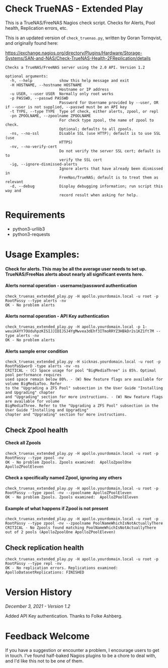 # Check TrueNAS - Extended Play
This is a TrueNAS/FreeNAS Nagios check script. Checks for Alerts, Pool health, Replication errors, etc.

This is an updated version of `check_truenas.py`, written by Goran Tornqvist, and originally found here:

https://exchange.nagios.org/directory/Plugins/Hardware/Storage-Systems/SAN-and-NAS/Check-TrueNAS-Health-2FReplication/details
```
Checks a TrueNAS/FreeNAS server using the 2.0 API. Version 1.2

optional arguments:
  -h, --help            show this help message and exit
  -H HOSTNAME, --hostname HOSTNAME
                        Hostname or IP address
  -u USER, --user USER  Normally only root works
  -p PASSWD, --passwd PASSWD
                        Password for Username provided by --user, OR if --user is not supplied, --passwd must be an API key
  -t TYPE, --type TYPE  Type of check, either alerts, zpool, or repl
  -pn ZPOOLNAME, --zpoolname ZPOOLNAME
                        For check type zpool, the name of zpool to check.
                        Optional; defaults to all zpools.
  -ns, --no-ssl         Disable SSL (use HTTP); default is to use SSL (use
                        HTTPS)
  -nv, --no-verify-cert
                        Do not verify the server SSL cert; default is to
                        verify the SSL cert
  -ig, --ignore-dismissed-alerts
                        Ignore alerts that have already been dismissed in
                        FreeNas/TrueNAS; default is to treat them as relevant
  -d, --debug           Display debugging information; run script this way and
                        record result when asking for help.
```
# Requirements

- python3-urllib3  
- python3-requests

# Usage Examples:

#### Check for alerts. This may be all the average user needs to set up. TrueNAS/FreeNas alerts about nearly all significant events here.

#### Alerts normal operation - username/password authentication
```
check_truenas_extended_play.py -H apollo.yourdomain.local -u root -p RootPassy --type alerts -nv
OK - No problem alerts
```

#### Alerts normal operation - API Key authentication
```
check_truenas_extended_play.py -H apollo.yourdomain.local -p 1-weuiK4YY7OUduhpzKISIJJIDIJSJ4YgMwvea3dEhf3ITmoRRYZ3HBkDr2s1KZ1ft7M --type alerts -nv
OK - No problem alerts
```

#### Alerts sample error condition
```
check_truenas_extended_play.py -H sicknas.yourdomain.local -u root -p RootPa$$worD -type alerts -nv -ns
CRITICAL - (C) Space usage for pool "BigMediaThree" is 85%. Optimal pool performance requires
used space remain below 80%. - (W) New feature flags are available for volume BigMediaToo. Refer
to the "Upgrading a ZFS Pool" subsection in the User Guide "Installing and Upgrading" chapter
and "Upgrading" section for more instructions. - (W) New feature flags are available for volume 
BigMediaThree. Refer to the "Upgrading a ZFS Pool" subsection in the User Guide "Installing and Upgrading" 
chapter and "Upgrading" section for more instructions.
```

## Check Zpool health

#### Check all Zpools
```
check_truenas_extended_play.py -H apollo.yourdomain.local -u root -p RootPassy --type zpool -nv
OK - No problem Zpools. Zpools examined:  ApolloZpoolOne ApolloZPoolEleven
```

#### Check a specifically named Zpool, ignoring any others
```
check_truenas_extended_play.py -H apollo.yourdomain.local -u root -p RootPassy --type zpool -nv --zpoolname ApolloZPoolEleven
OK - No problem Zpools. Zpools examined:  ApolloZPoolEleven
```

#### Example of what happens if Zpool is not present
```
check_truenas_extended_play.py -H apollo.yourdomain.local -u root -p RootPassy --type zpool -nv --zpoolname PoolNameWhichIsNotActuallyThere
CRITICAL - No Zpools found matching PoolNameWhichIsNotActuallyThere out of 2 pools (ApolloZpoolOne ApolloZPoolEleven)
```
## Check replication health
```
check_truenas_extended_play.py -H apollo.yourdomain.local -u root -p RootPassy --type repl -nv
OK - No replication errors. Replications examined:  ApolloDatasetReplications: FINISHED
```

# Version History

*December 3, 2021 - Version 1.2* 

Added API Key authentication. Thanks to Folke Ashberg.


# Feedback Welcome
If you have a suggestion or encounter a problem, I encourage users to get in touch. I've found half-baked Nagios plugins to be a chore to deal with, and I'd like this not to be one of them.
